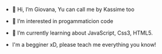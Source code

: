 - 👋 Hi, I’m Giovana, Yu can call me by Kassime too
- 👀 I’m interested in progammaticion code
- 🌱 I’m currently learning about JavaScript, Css3, HTML5.

- I'm a begginer xD, please teach me everything you know!

